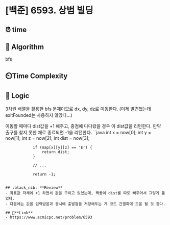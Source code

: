 # [백준] 6593. 상범 빌딩  
 
## ⏰  **time**


## :pushpin: **Algorithm**
bfs

## ⏲️**Time Complexity**


## :round_pushpin: **Logic**
3차원 배열을 활용한 bfs 문제이므로 dx, dy, dz로 이동한다.
(이제 발견했는데 exitFounded는 사용하지 않았다...)

이동할 때마다 dist값을 +1 해주고, 종점에 다다랐을 경우 이 dist값을 리턴한다.
만약 출구를 찾지 못한 채로 종료되면 -1을 리턴한다.
``java
                int x = now[0];
                int y = now[1];
                int z = now[2];
                int dist = now[3];

                if (map[x][y][z] == 'E') {
                    return dist;
                }

                // ...

                return -1;
```

## :black_nib: **Review**
- 좌표값 자체에 +1 하면서 값을 구하고 있었는데, 짝꿍이 dist를 따로 빼주어서 그렇게 풀었다.
- 다음에는 값을 입력받음과 동시에 출발점을 저장해두는 게 코드 간결화에 도움 될 것 같다. 

## 📡**Link**
- https://www.acmicpc.net/problem/6593
